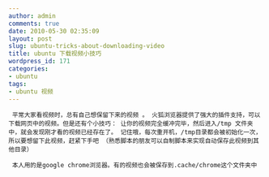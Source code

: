 ```yaml
---
author: admin
comments: true
date: 2010-05-30 02:35:09
layout: post
slug: ubuntu-tricks-about-downloading-video
title: ubuntu 下载视频小技巧
wordpress_id: 171
categories:
- ubuntu
tags:
- ubuntu 视频
---
```


	 平常大家看视频时，总有自己想保留下来的视频 。 火狐浏览器提供了强大的插件支持，可以下载网页中的视频。但是还有个小技巧： 让你的视频完全缓冲完毕，然后进入/tmp 文件夹中，就会发现刚才看的视频已经存在了。 记住哦，每次重开机，/tmp目录都会被初始化一次，所以要想留下此视频，赶紧下手吧 （熟悉脚本的朋友可以自制脚本来实现自动保存此视频到其他目录）

	 本人用的是google chrome浏览器。有的视频也会被保存到.cache/chrome这个文件夹中

